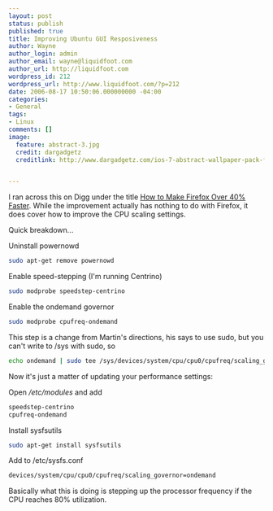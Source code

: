 ```yaml
---
layout: post
status: publish
published: true
title: Improving Ubuntu GUI Resposiveness
author: Wayne
author_login: admin
author_email: wayne@liquidfoot.com
author_url: http://liquidfoot.com
wordpress_id: 212
wordpress_url: http://www.liquidfoot.com/?p=212
date: 2006-08-17 10:50:06.000000000 -04:00
categories:
- General
tags:
- Linux
comments: []
image:
  feature: abstract-3.jpg
  credit: dargadgetz
  creditlink: http://www.dargadgetz.com/ios-7-abstract-wallpaper-pack-for-iphone-5-and-ipod-touch-retina/


---
```

I ran across this on Digg under the title <a href="http://martin.ankerl.org/2006/08/16/how-to-make-firefox-40-percent-faster/">How to Make Firefox Over 40% Faster</a>. While the improvement actually has nothing to do with Firefox, it does cover how to improve the CPU scaling settings.

Quick breakdown...

Uninstall powernowd

~~~ bash
sudo apt-get remove powernowd
~~~

Enable speed-stepping (I'm running Centrino)

~~~ bash
sudo modprobe speedstep-centrino
~~~

Enable the ondemand governor

~~~ bash
sudo modprobe cpufreq-ondemand
~~~

This step is a change from Martin's directions, his says to use sudo, but you can't write to /sys with sudo, so

~~~ bash
echo ondemand | sudo tee /sys/devices/system/cpu/cpu0/cpufreq/scaling_governor
~~~

Now it's just a matter of updating your performance settings:

Open */etc/modules* and add

~~~ bash
speedstep-centrino
cpufreq-ondemand
~~~

Install sysfsutils

~~~ bash
sudo apt-get install sysfsutils
~~~

Add to /etc/sysfs.conf

~~~ bash
devices/system/cpu/cpu0/cpufreq/scaling_governor=ondemand
~~~

Basically what this is doing is stepping up the processor frequency if the CPU reaches 80% utilization.
